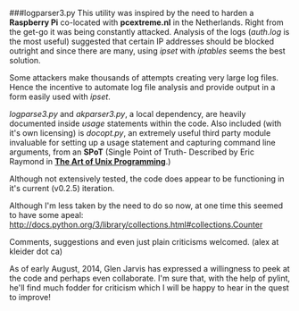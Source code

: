 ###logparser3.py
This utility was inspired by the need to harden a **Raspberry Pi**
co-located with **pcextreme.nl** in the Netherlands.  Right from the get-go
it was being constantly attacked.  Analysis of the logs (_auth.log_ is the
most useful) suggested that certain IP addresses should be blocked
outright and since there are many, using _ipset_ with _iptables_ seems the
best solution.

Some attackers make thousands of attempts creating very large log files.
Hence the incentive to automate log file analysis and provide output
in a form easily used with _ipset_. 

_logparse3.py_ and _akparser3.py_, a local dependency, are heavily
documented inside _usage_ statements within the code.  Also included 
(with it's own licensing) is _docopt.py_, an extremely useful third party 
module invaluable for setting up a usage statement and capturing command 
line arguments, from an **SPoT** (Single Point of Truth- Described by 
Eric Raymond in [**The Art of Unix Programming**](http://www.amazon.com/Programming-Addison-Wesley-Professional-Computng-Series/dp/0131429019).)

Although not extensively tested, the code does appear to be functioning in
it's current (v0.2.5) iteration.

Although I'm less taken by the need to do so now, at one time this seemed
to have some apeal:
http://docs.python.org/3/library/collections.html#collections.Counter

Comments, suggestions and even just plain criticisms
welcomed. (alex at kleider dot ca)

As of early August, 2014, Glen Jarvis has expressed a willingness to peek
at the code and perhaps even collaborate.  I'm sure that, with the help of
pylint, he'll find much fodder for criticism which I will be happy to hear
in the quest to improve!
